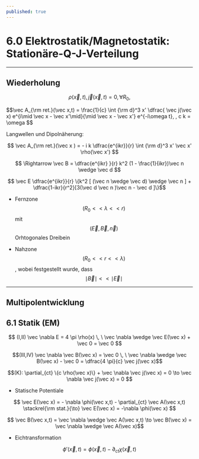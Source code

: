 ```yaml
---
published: true
---
```

# 6.0 Elektrostatik/Magnetostatik: Stationäre-Q-J-Verteilung

---
## Wiederholung

$$ \rho(\vec x,t), \vec j(\vec x,t) = 0 , \, \forall R_0, $$

$$\vec A_{\rm ret.}(\vec x,t) = \frac{1}{c} \int {\rm d}^3 x' \dfrac{ \vec j(\vec x) e^{i\mid \vec x - \vec x'\mid}{\mid \vec x - \vec x'} e^{-i\omega t}, \, c k = \omega $$

Langwellen und Dipolnäherung:

$$ \vec A_{\rm ret.}(\vec x ) = - i k \dfrac{e^{ikr}}{r} \int {\rm d}^3 x' \vec x' \rho(\vec x') $$

$$ \Rightarrow \vec B = \dfrac{e^{ikr} }{r} k^2 (1 - \frac{1}{ikr})\vec n \wedge \vec d $$

$$ \vec E \dfrac{e^{ikr}}{r} \{k^2 [ (\vec n \wedge \vec d) \wedge \vec n ] + \dfrac{1-ikr}{r^2}[3(\vec d \vec n )\vec n - \vec d ]\}$$

- Fernzone $$ (R_0 << \lambda << r) $$ mit $$ (\vec E,\vec B,\vec n) $$ Orhtogonales Dreibein

- Nahzone $$ (R_0 << r << \lambda) $$, wobei festgestellt wurde, dass $$ \mid \vec B\mid << \mid \vec E\mid $$

---

## Multipolentwicklung

## 6.1 Statik (EM)

$$ (I,II) \vec \nabla E = 4 \pi \rho(x) \, \ \vec \nabla \wedge \vec E(\vec x) + \vec 0 = \vec 0 $$

$$(III,IV) \vec \nabla \vec B(\vec x) = \vec 0 \, \ \vec \nabla \wedge \vec B(\vec x) - \vec 0 = \dfrac{4 \pi}{c} \vec j(\vec x)$$

$$(K): \partial_{ct} \{c \rho(\vec x)\} + \vec \nabla \vec j(\vec x) = 0 \to \vec \nabla \vec j(\vec x) = 0 $$

- Statische Potentiale

$$ \vec E(\vec x) =  - \nabla \phi(\vec x,t) - \partial_{ct} \vec A(\vec x,t) \stackrel{\rm stat.}{\to} \vec E(\vec x) = -\nabla \phi(\vec x) $$

$$ \vec B(\vec x,t) = \vec \nabla \wedge \vec A(\vec x,t) \to \vec B(\vec x) = \vec \nabla \wedge \vec A(\vec x)$$

- Eichtransformation

$$ \phi'(\vec x,t) = \phi(\vec x,t) - \partial_{ct} \chi(\vec x,t) $$
